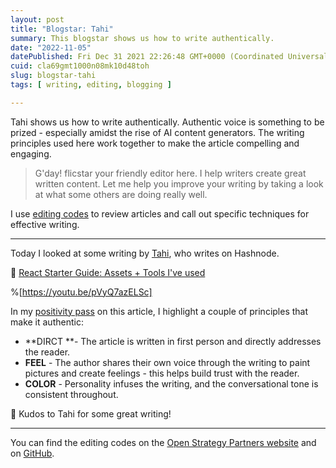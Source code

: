 ```yaml
---
layout: post
title: "Blogstar: Tahi"
summary: This blogstar shows us how to write authentically.
date: "2022-11-05"
datePublished: Fri Dec 31 2021 22:26:48 GMT+0000 (Coordinated Universal Time)
cuid: cla69gmt1000n08mk10d48toh
slug: blogstar-tahi
tags: [ writing, editing, blogging ]

---
```


Tahi shows us how to write authentically. Authentic voice is something to be prized - especially amidst the rise of AI content generators. The writing principles used here work together to make the article compelling and engaging. 


> G'day! flicstar your friendly editor here. I help writers create great written content. Let me help you improve your writing by taking a look at what some others are doing really well.

I use [editing codes](https://github.com/open-strategy-partners/editing-codes) to review articles and call out specific techniques for effective writing.

---

Today I looked at some writing by [Tahi](https://muntahatahiat.hashnode.dev/), who writes on Hashnode. 

📝 [React Starter Guide: Assets + Tools I've used](https://muntahatahiat.hashnode.dev/react-starter-guide-assets-tools-ive-used)


%[https://youtu.be/pVyQ7azELSc]


In my [positivity pass](https://openstrategypartners.com/blog/the-positivity-pass-and-why-we-do-it/) on this article, I highlight a couple of principles that make it authentic:

- **DIRCT **- The article is written in first person and directly addresses the reader. 
- **FEEL** - The author shares their own voice through the writing to paint pictures and create feelings - this helps build trust with the reader.
- **COLOR** - Personality infuses the writing, and the conversational tone is consistent throughout.

🎉 Kudos to Tahi for some great writing! 

---

You can find the editing codes on the [Open Strategy Partners website](https://openstrategypartners.com/resources/the-osp-editing-codes/) and on [GitHub](https://github.com/open-strategy-partners/editing-codes).